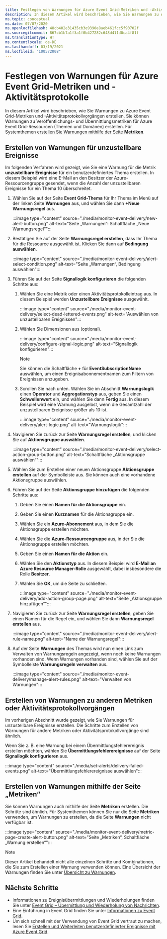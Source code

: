 ```yaml
---
title: Festlegen von Warnungen für Azure Event Grid-Metriken und -Aktivitätsprotokollvorgänge
description: In diesem Artikel wird beschrieben, wie Sie Warnungen zu Azure Event Grid-Metriken und -Aktivitätsprotokollvorgängen erstellen.
ms.topic: conceptual
ms.date: 07/07/2020
ms.openlocfilehash: 48cb402e31435cb3e9390e8aeb461fcc5f90702f
ms.sourcegitcommit: 867cb1b7a1f3a1f0b427282c648d411d0ca4f81f
ms.translationtype: HT
ms.contentlocale: de-DE
ms.lasthandoff: 03/19/2021
ms.locfileid: "100572008"
---
```

# <a name="set-alerts-on-azure-event-grid-metrics-and-activity-logs"></a>Festlegen von Warnungen für Azure Event Grid-Metriken und -Aktivitätsprotokolle
In diesem Artikel wird beschrieben, wie Sie Warnungen zu Azure Event Grid-Metriken und -Aktivitätsprotokollvorgängen erstellen. Sie können Warnungen zu Veröffentlichungs- und Übermittlungsmetriken für Azure Event Grid-Ressourcen (Themen und Domänen) erstellen. Für Systemthemen [erstellen Sie Warnungen mithilfe der Seite **Metriken**](#create-alerts-using-the-metrics-page).

## <a name="create-alerts-on-dead-lettered-events"></a>Erstellen von Warnungen für unzustellbare Ereignisse
Im folgenden Verfahren wird gezeigt, wie Sie eine Warnung für die Metrik **unzustellbare Ereignisse** für ein benutzerdefiniertes Thema erstellen. In diesem Beispiel wird eine E-Mail an den Besitzer der Azure-Ressourcengruppe gesendet, wenn die Anzahl der unzustellbaren Ereignisse für ein Thema 10 überschreitet. 

1. Wählen Sie auf der Seite **Event Grid-Thema** für Ihr Thema im Menü auf der linken Seite **Warnungen** aus, und wählen Sie dann **+Neue Warnungsregel** aus. 

    :::image type="content" source="./media/monitor-event-delivery/new-alert-button.png" alt-text="Seite „Warnungen“: Schaltfläche „Neue Warnungsregel“":::
2. Bestätigen Sie auf der Seite  **Warnungsregel erstellen**, dass Ihr Thema für die Ressource ausgewählt ist. Klicken Sie dann auf **Bedingung auswählen**. 

    :::image type="content" source="./media/monitor-event-delivery/alert-select-condition.png" alt-text="Seite „Warnungen“, Bedingung auswählen":::    
3. Führen Sie auf der Seite **Signallogik konfigurieren** die folgenden Schritte aus:
    1. Wählen Sie eine Metrik oder einen Aktivitätsprotokolleintrag aus. In diesem Beispiel werden **Unzustellbare Ereignisse** ausgewählt. 

        :::image type="content" source="./media/monitor-event-delivery/select-dead-lettered-events.png" alt-text="Auswählen von unzustellbaren Ereignissen":::        
    2. Wählen Sie Dimensionen aus (optional). 
        
        :::image type="content" source="./media/monitor-event-delivery/configure-signal-logic.png" alt-text="Signallogik konfigurieren":::        

        > [!NOTE]
        > Sie können die Schaltfläche **+** für **EventSubscriptionName** auswählen, um einen Ereignisabonnementnamen zum Filtern von Ereignissen anzugeben. 
    3. Scrollen Sie nach unten. Wählen Sie im Abschnitt **Warnungslogik** einen **Operator** und **Aggregationstyp** aus, geben Sie einen **Schwellenwert** ein, und wählen Sie dann **Fertig** aus. In diesem Beispiel wird eine Warnung ausgelöst, wenn die Gesamtzahl der unzustellbaren Ereignisse größer als 10 ist. 
    
        :::image type="content" source="./media/monitor-event-delivery/alert-logic.png" alt-text="Warnungslogik":::                
4. Navigieren Sie zurück zur Seite **Warnungsregel erstellen**, und klicken Sie auf **Aktionsgruppe auswählen**.

    :::image type="content" source="./media/monitor-event-delivery/select-action-group-button.png" alt-text="Schaltfläche „Aktionsgruppe auswählen“":::
5. Wählen Sie zum Erstellen einer neuen Aktionsgruppe **Aktionsgruppe erstellen** auf der Symbolleiste aus. Sie können auch eine vorhandene Aktionsgruppe auswählen.        
6. Führen Sie auf der Seite **Aktionsgruppe hinzufügen** die folgenden Schritte aus:
    1. Geben Sie einen **Namen für die Aktionsgruppe** ein.
    1. Geben Sie einen **Kurznamen** für die Aktionsgruppe ein.
    1. Wählen Sie ein **Azure-Abonnement** aus, in dem Sie die Aktionsgruppe erstellen möchten.
    1. Wählen Sie die **Azure-Ressourcengruppe** aus, in der Sie die Aktionsgruppe erstellen möchten.
    1. Geben Sie einen **Namen für die Aktion** ein. 
    1. Wählen Sie den **Aktionstyp** aus. In diesem Beispiel wird **E-Mail an Azure Resource Manager-Rolle** ausgewählt, dabei insbesondere die Rolle **Besitzer**. 
    1. Wählen Sie **OK**, um die Seite zu schließen. 
    
        :::image type="content" source="./media/monitor-event-delivery/add-action-group-page.png" alt-text="Seite „Aktionsgruppe hinzufügen“":::                   
7. Navigieren Sie zurück zur Seite **Warnungsregel erstellen**, geben Sie einen Namen für die Regel ein, und wählen Sie dann **Warnungsregel erstellen** aus.

    :::image type="content" source="./media/monitor-event-delivery/alert-rule-name.png" alt-text="Name der Warnungsregel":::  
8. Auf der Seite **Warnungen** des Themas wird nun einen Link zum Verwalten von Warnungsregeln angezeigt, wenn noch keine Warnungen vorhanden sind. Wenn Warnungen vorhanden sind, wählen Sie auf der Symbolleiste **Warnungsregeln verwalten** aus.  

    :::image type="content" source="./media/monitor-event-delivery/manage-alert-rules.png" alt-text="Verwalten von Warnungen":::

## <a name="create-alerts-on-other-metrics-or-activity-log-operations"></a>Erstellen von Warnungen zu anderen Metriken oder Aktivitätsprotokollvorgängen
Im vorherigen Abschnitt wurde gezeigt, wie Sie Warnungen für unzustellbare Ereignisse erstellen. Die Schritte zum Erstellen von Warnungen für andere Metriken oder Aktivitätsprotokollvorgänge sind ähnlich. 

Wenn Sie z. B. eine Warnung bei einem Übermittlungsfehlerereignis erstellen möchten, wählen Sie **Übermittlungsfehlerereignisse** auf der Seite **Signallogik konfigurieren** aus. 

:::image type="content" source="./media/set-alerts/delivery-failed-events.png" alt-text="Übermittlungsfehlerereignisse auswählen":::


## <a name="create-alerts-using-the-metrics-page"></a>Erstellen von Warnungen mithilfe der Seite „Metriken“
Sie können Warnungen auch mithilfe der Seite **Metriken** erstellen. Die Schritte sind ähnlich. Für Systemthemen können Sie nur die Seite **Metriken** verwenden, um Warnungen zu erstellen, da die Seite **Warnungen** nicht verfügbar ist. 

:::image type="content" source="./media/monitor-event-delivery/metric-page-create-alert-button.png" alt-text="Seite „Metriken“, Schaltfläche „Warnung erstellen“":::   
    

> [!NOTE]
> Dieser Artikel behandelt nicht alle einzelnen Schritte und Kombinationen, die Sie zum Erstellen einer Warnung verwenden können. Eine Übersicht der Warnungen finden Sie unter [Übersicht zu Warnungen](../azure-monitor/alerts/alerts-metric.md).

## <a name="next-steps"></a>Nächste Schritte

* Informationen zu Ereignisübermittlungen und Wiederholungen finden Sie unter [Event Grid – Übermittlung und Wiederholung von Nachrichten](delivery-and-retry.md).
* Eine Einführung in Event Grid finden Sie unter [Informationen zu Event Grid](overview.md).
* Um sich schnell mit der Verwendung von Event Grid vertraut zu machen, lesen Sie [Erstellen und Weiterleiten benutzerdefinierter Ereignisse mit Azure Event Grid](custom-event-quickstart.md).
